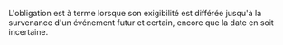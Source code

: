 L'obligation est à terme lorsque son exigibilité est différée jusqu'à la survenance d'un événement futur et certain, encore que la date en soit incertaine.
